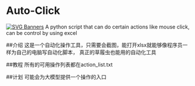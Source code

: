 # Auto-Click
[![SVG Banners](https://svg-banners.vercel.app/api?type=origin&text1=Auto%20Click%20🤠&text2=💖%20Open%20Source&width=800&height=400)](https://github.com/Akshay090/svg-banners)
A python script that can do certain actions like mouse click, can be control by using excel

##介绍
这是一个自动化操作工具，只需要会截图，能打开xlsx就能够像程序员一样为自己的电脑写自动化脚本，
真正的草履虫也能用的自动化工具

##教程
所有的可用操作列表都在action_list.txt

##计划
可能会为大模型提供一个操作的入口

